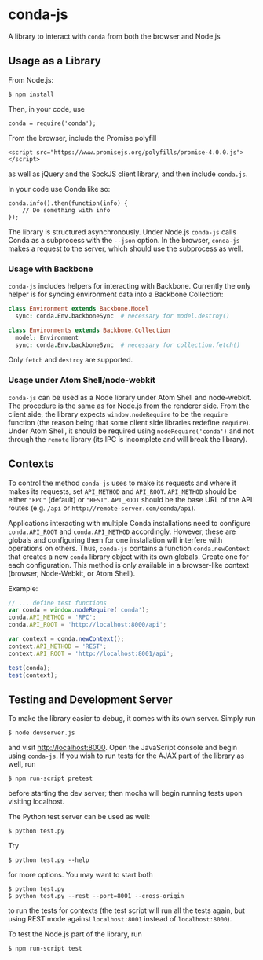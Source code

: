 # conda-js

A library to interact with `conda` from both the browser and Node.js

## Usage as a Library

From Node.js:

    $ npm install

Then, in your code, use

    conda = require('conda');

From the browser, include the Promise polyfill

    <script src="https://www.promisejs.org/polyfills/promise-4.0.0.js"></script>

as well as jQuery and the SockJS client library, and then include `conda.js`.


In your code use Conda like so:

    conda.info().then(function(info) {
        // Do something with info
    });

The library is structured asynchronously. Under Node.js `conda-js` calls
Conda as a subprocess with the `--json` option. In the browser, `conda-js`
makes a request to the server, which should use the subprocess as well.

### Usage with Backbone

`conda-js` includes helpers for interacting with Backbone. Currently the
only helper is for syncing environment data into a Backbone Collection:

```coffee
class Environment extends Backbone.Model
  sync: conda.Env.backboneSync  # necessary for model.destroy()

class Environments extends Backbone.Collection
  model: Environment
  sync: conda.Env.backboneSync  # necessary for collection.fetch()
```

Only `fetch` and `destroy` are supported.

### Usage under Atom Shell/node-webkit

`conda-js` can be used as a Node library under Atom Shell and
node-webkit. The procedure is the same as for Node.js from the renderer
side. From the client side, the library expects `window.nodeRequire` to be
the `require` function (the reason being that some client side libraries
redefine `require`). Under Atom Shell, it should be required using
`nodeRequire('conda')` and not through the `remote` library (its IPC is
incomplete and will break the library).

## Contexts

To control the method `conda-js` uses to make its requests and where it
makes its requests, set `API_METHOD` and `API_ROOT`. `API_METHOD` should be
either `"RPC"` (default) or `"REST"`. `API_ROOT` should be the base URL of
the API routes (e.g. `/api` or `http://remote-server.com/conda/api`).

Applications interacting with multiple Conda installations need to configure
`conda.API_ROOT` and `conda.API_METHOD` accordingly. However, these are
globals and configuring them for one installation will interfere with
operations on others. Thus, `conda-js` contains a function
`conda.newContext` that creates a new `conda` library object with its own
globals. Create one for each configuration. This method is only available
in a browser-like context (browser, Node-Webkit, or Atom Shell).

Example:

```javascript
// ... define test functions
var conda = window.nodeRequire('conda');
conda.API_METHOD = 'RPC';
conda.API_ROOT = 'http://localhost:8000/api';

var context = conda.newContext();
context.API_METHOD = 'REST';
context.API_ROOT = 'http://localhost:8001/api';

test(conda);
test(context);
```

## Testing and Development Server

To make the library easier to debug, it comes with its own server. Simply
run

    $ node devserver.js

and visit [http://localhost:8000](http://localhost:8000). Open the
JavaScript console and begin using `conda-js`. If you wish to run tests for
the AJAX part of the library as well, run

    $ npm run-script pretest

before starting the dev server; then mocha will begin running tests upon
visiting localhost.

The Python test server can be used as well:

    $ python test.py

Try

    $ python test.py --help

for more options. You may want to start both

    $ python test.py
    $ python test.py --rest --port=8001 --cross-origin

to run the tests for contexts (the test script will run all the tests again,
but using REST mode against `localhost:8001` instead of `localhost:8000`).

To test the Node.js part of the library, run

    $ npm run-script test
